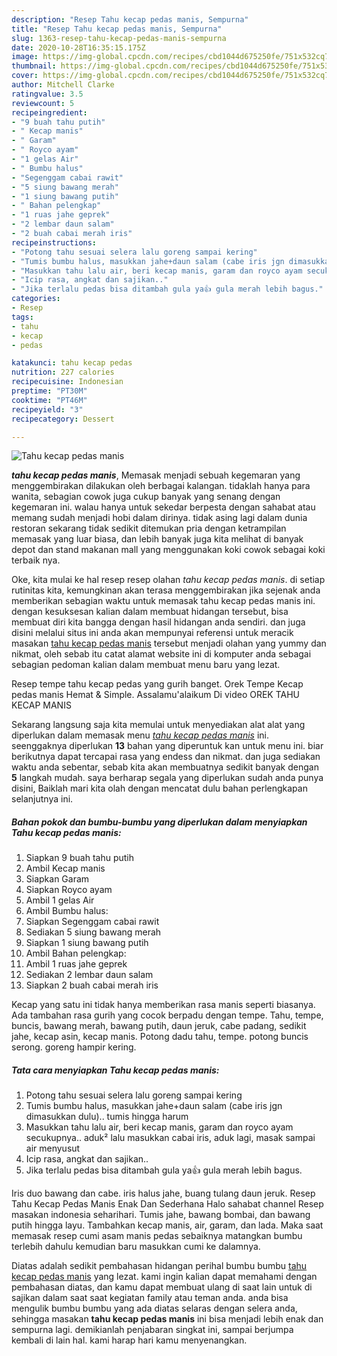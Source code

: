 ```yaml
---
description: "Resep Tahu kecap pedas manis, Sempurna"
title: "Resep Tahu kecap pedas manis, Sempurna"
slug: 1363-resep-tahu-kecap-pedas-manis-sempurna
date: 2020-10-28T16:35:15.175Z
image: https://img-global.cpcdn.com/recipes/cbd1044d675250fe/751x532cq70/tahu-kecap-pedas-manis-foto-resep-utama.jpg
thumbnail: https://img-global.cpcdn.com/recipes/cbd1044d675250fe/751x532cq70/tahu-kecap-pedas-manis-foto-resep-utama.jpg
cover: https://img-global.cpcdn.com/recipes/cbd1044d675250fe/751x532cq70/tahu-kecap-pedas-manis-foto-resep-utama.jpg
author: Mitchell Clarke
ratingvalue: 3.5
reviewcount: 5
recipeingredient:
- "9 buah tahu putih"
- " Kecap manis"
- " Garam"
- " Royco ayam"
- "1 gelas Air"
- " Bumbu halus"
- "Segenggam cabai rawit"
- "5 siung bawang merah"
- "1 siung bawang putih"
- " Bahan pelengkap"
- "1 ruas jahe geprek"
- "2 lembar daun salam"
- "2 buah cabai merah iris"
recipeinstructions:
- "Potong tahu sesuai selera lalu goreng sampai kering"
- "Tumis bumbu halus, masukkan jahe+daun salam (cabe iris jgn dimasukkan dulu).. tumis hingga harum"
- "Masukkan tahu lalu air, beri kecap manis, garam dan royco ayam secukupnya.. aduk² lalu masukkan cabai iris, aduk lagi, masak sampai air menyusut"
- "Icip rasa, angkat dan sajikan.."
- "Jika terlalu pedas bisa ditambah gula ya👍 gula merah lebih bagus."
categories:
- Resep
tags:
- tahu
- kecap
- pedas

katakunci: tahu kecap pedas 
nutrition: 227 calories
recipecuisine: Indonesian
preptime: "PT30M"
cooktime: "PT46M"
recipeyield: "3"
recipecategory: Dessert

---
```



![Tahu kecap pedas manis](https://img-global.cpcdn.com/recipes/cbd1044d675250fe/751x532cq70/tahu-kecap-pedas-manis-foto-resep-utama.jpg)

<b><i>tahu kecap pedas manis</i></b>, Memasak menjadi sebuah kegemaran yang menggembirakan dilakukan oleh berbagai kalangan. tidaklah hanya para wanita, sebagian cowok juga cukup banyak yang senang dengan kegemaran ini. walau hanya untuk sekedar berpesta dengan sahabat atau memang sudah menjadi hobi dalam dirinya. tidak asing lagi dalam dunia restoran sekarang tidak sedikit ditemukan pria dengan ketrampilan memasak yang luar biasa, dan lebih banyak juga kita melihat di banyak depot dan stand makanan mall yang menggunakan koki cowok sebagai koki terbaik nya.

Oke, kita mulai ke hal resep resep olahan <i>tahu kecap pedas manis</i>. di setiap rutinitas kita, kemungkinan akan terasa menggembirakan jika sejenak anda memberikan sebagian waktu untuk memasak tahu kecap pedas manis ini. dengan kesuksesan kalian dalam membuat hidangan tersebut, bisa membuat diri kita bangga dengan hasil hidangan anda sendiri. dan juga disini melalui situs ini anda akan mempunyai referensi untuk meracik masakan <u>tahu kecap pedas manis</u> tersebut menjadi olahan yang yummy dan nikmat, oleh sebab itu catat alamat website ini di komputer anda sebagai sebagian pedoman kalian dalam membuat menu baru yang lezat.

Resep tempe tahu kecap pedas yang gurih banget. Orek Tempe Kecap pedas manis Hemat &amp; Simple. Assalamu&#39;alaikum Di video OREK TAHU KECAP MANIS


Sekarang langsung saja kita memulai untuk menyediakan alat alat yang diperlukan dalam memasak menu <u><i>tahu kecap pedas manis</i></u> ini. seenggaknya diperlukan <b>13</b> bahan yang diperuntuk kan untuk menu ini. biar berikutnya dapat tercapai rasa yang endess dan nikmat. dan juga sediakan waktu anda sebentar, sebab kita akan membuatnya sedikit banyak dengan <b>5</b> langkah mudah. saya berharap segala yang diperlukan sudah anda punya disini, Baiklah mari kita olah dengan mencatat dulu bahan perlengkapan selanjutnya ini.

<!--inarticleads1-->

##### Bahan pokok dan bumbu-bumbu yang diperlukan dalam menyiapkan Tahu kecap pedas manis:

1. Siapkan 9 buah tahu putih
1. Ambil  Kecap manis
1. Siapkan  Garam
1. Siapkan  Royco ayam
1. Ambil 1 gelas Air
1. Ambil  Bumbu halus:
1. Siapkan Segenggam cabai rawit
1. Sediakan 5 siung bawang merah
1. Siapkan 1 siung bawang putih
1. Ambil  Bahan pelengkap:
1. Ambil 1 ruas jahe geprek
1. Sediakan 2 lembar daun salam
1. Siapkan 2 buah cabai merah iris


Kecap yang satu ini tidak hanya memberikan rasa manis seperti biasanya. Ada tambahan rasa gurih yang cocok berpadu dengan tempe. Tahu, tempe, buncis, bawang merah, bawang putih, daun jeruk, cabe padang, sedikit jahe, kecap asin, kecap manis. Potong dadu tahu, tempe. potong buncis serong. goreng hampir kering. 

<!--inarticleads2-->

##### Tata cara menyiapkan Tahu kecap pedas manis:

1. Potong tahu sesuai selera lalu goreng sampai kering
1. Tumis bumbu halus, masukkan jahe+daun salam (cabe iris jgn dimasukkan dulu).. tumis hingga harum
1. Masukkan tahu lalu air, beri kecap manis, garam dan royco ayam secukupnya.. aduk² lalu masukkan cabai iris, aduk lagi, masak sampai air menyusut
1. Icip rasa, angkat dan sajikan..
1. Jika terlalu pedas bisa ditambah gula ya👍 gula merah lebih bagus.


Iris duo bawang dan cabe. iris halus jahe, buang tulang daun jeruk. Resep Tahu Kecap Pedas Manis Enak Dan Sederhana Halo sahabat channel Resep masakan indonesia seharihari. Tumis jahe, bawang bombai, dan bawang putih hingga layu. Tambahkan kecap manis, air, garam, dan lada. Maka saat memasak resep cumi asam manis pedas sebaiknya matangkan bumbu terlebih dahulu kemudian baru masukkan cumi ke dalamnya. 

Diatas adalah sedikit pembahasan hidangan perihal bumbu bumbu <u>tahu kecap pedas manis</u> yang lezat. kami ingin kalian dapat memahami dengan pembahasan diatas, dan kamu dapat membuat ulang di saat lain untuk di sajikan dalam saat saat kegiatan family atau teman anda. anda bisa mengulik bumbu bumbu yang ada diatas selaras dengan selera anda, sehingga masakan <b>tahu kecap pedas manis</b> ini bisa menjadi lebih enak dan sempurna lagi. demikianlah penjabaran singkat ini, sampai berjumpa kembali di lain hal. kami harap hari kamu menyenangkan.
